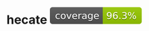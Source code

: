 # hecate [![Coverage](https://raw.githubusercontent.com/kquiet/hecate/gh-pages/.github/coverage/coverage.svg)](https://kquiet.github.io/hecate/)
